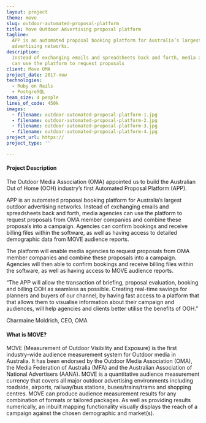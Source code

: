 ```yaml
---
layout: project
theme: move
slug: outdoor-automated-proposal-platform
title: Move Outdoor Advertising proposal platform
tagline:
  APP is an automated proposal booking platform for Australia’s largest outdoor
  advertising networks.
description:
  Instead of exchanging emails and spreadsheets back and forth, media agencies
  can use the platform to request proposals
client: Move OMA
project_date: 2017-now
technologies:
  - Ruby on Rails
  - PostgreSQL
team_size: 4 people
lines_of_code: 450k
images:
  - filename: outdoor-automated-proposal-platform-1.jpg
  - filename: outdoor-automated-proposal-platform-2.jpg
  - filename: outdoor-automated-proposal-platform-3.jpg
  - filename: outdoor-automated-proposal-platform-4.jpg
project_url: https://
project_type: ''

---
```


#### Project Description

The Outdoor Media Association (OMA) appointed us to build the Australian Out of Home (OOH) industry’s first Automated Proposal Platform (APP).

APP is an automated proposal booking platform for Australia’s largest outdoor advertising networks. Instead of exchanging emails and spreadsheets back and forth, media agencies can use the platform to request proposals from OMA member companies and combine these proposals into a campaign. Agencies can confirm bookings and receive billing files within the software, as well as having access to detailed demographic data from MOVE audience reports.

The platform will enable media agencies to request proposals from OMA member companies and combine these proposals into a campaign. Agencies will then able to confirm bookings and receive billing files within the software, as well as having access to MOVE audience reports.

“The APP will allow the transaction of briefing, proposal evaluation, booking and billing OOH as seamless as possible. Creating real-time savings for planners and buyers of our channel, by having fast access to a platform that that allows them to visualise information about their campaign and audiences, will help agencies and clients better utilise the benefits of OOH.”

Charmaine Moldrich, CEO, OMA

#### What is MOVE?

MOVE (Measurement of Outdoor Visibility and Exposure) is the first industry-wide audience measurement system for Outdoor media in Australia. It has been endorsed by the Outdoor Media Association (OMA), the Media Federation of Australia (MFA) and the Australian Association of National Advertisers (AANA). MOVE is a quantitative audience measurement currency that covers all major outdoor advertising environments including roadside, airports, railway/bus stations, buses/trains/trams and shopping centres. MOVE can produce audience measurement results for any combination of formats or tailored packages. As well as providing results numerically, an inbuilt mapping functionality visually displays the reach of a campaign against the chosen demographic and market(s).
